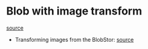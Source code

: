 Blob with image transform
===========

[source](https://developers.google.com/appengine/docs/python/images/usingimages#Transform)

* Transforming images from the BlobStor: [source](https://developers.google.com/appengine/docs/python/images/#Python_Transforming_images_from_the_Blobstore)

